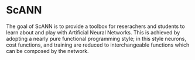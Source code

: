 ScANN
=====

The goal of ScANN is to provide a toolbox for reserachers and students to learn about and play with Artificial Neural Networks. This is achieved by adopting a nearly pure functional programming style; in this style neurons, cost functions, and training are reduced to interchangeable functions which can be composed by the network.
